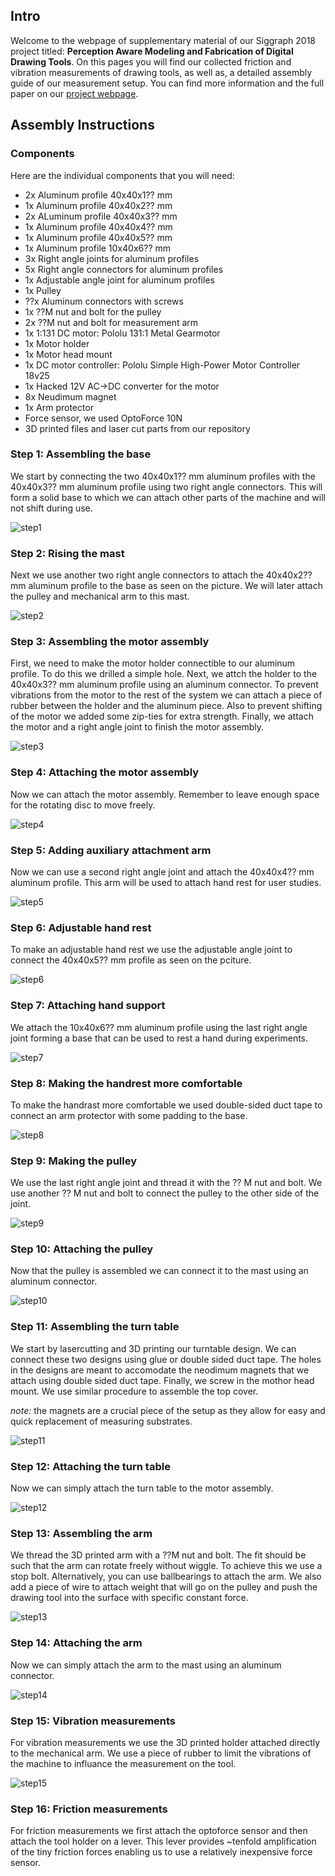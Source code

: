 ## Intro

Welcome to the webpage of supplementary material of our Siggraph 2018 project titled: **Perception Aware Modeling and Fabrication of Digital Drawing Tools**. On this pages you will find our collected friction and vibration measurements of drawing tools, as well as, a detailed assembly guide of our measurement setup. You can find more information and the full paper on our [project webpage](http://pdf.mmci.uni-saarland.de/projects/DigitalStylus/).

## Assembly Instructions

### Components

Here are the individual components that you will need:

* 2x Aluminum profile 40x40x1?? mm
* 1x Aluminum profile 40x40x2?? mm
* 2x ALuminum profile 40x40x3?? mm
* 1x Aluminum profile 40x40x4?? mm
* 1x Aluminum profile 40x40x5?? mm
* 1x Aluminum profile 10x40x6?? mm
* 3x Right angle joints for aluminum profiles
* 5x Right angle connectors for aluminum profiles
* 1x Adjustable angle joint for aluminum profiles
* 1x Pulley
* ??x Aluminum connectors with screws
* 1x ??M nut and bolt for the pulley
* 2x ??M nut and bolt for measurement arm
* 1x 1:131 DC motor: Pololu 131:1 Metal Gearmotor
* 1x Motor holder
* 1x Motor head mount
* 1x DC motor controller: Pololu Simple High-Power Motor Controller 18v25 
* 1x Hacked 12V AC->DC converter for the motor
* 8x Neudimum magnet
* 1x Arm protector
* Force sensor, we used OptoForce 10N
* 3D printed files and laser cut parts from our repository

### Step 1: Assembling the base

We start by connecting the two 40x40x1?? mm aluminum profiles with the 40x40x3?? mm aluminum profile using two right angle connectors. This will form a solid base to which we can attach other parts of the machine and will not shift during use.

![step1](images/base.JPG)

### Step 2: Rising the mast

Next we use another two right angle connectors to attach the 40x40x2?? mm aluminum profile to the base as seen on the picture. We will later attach the pulley and mechanical arm to this mast.

![step2](images/mast.JPG)

### Step 3: Assembling the motor assembly

First, we need to make the motor holder connectible to our aluminum profile. To do this we drilled a simple hole. Next, we attch the holder to the 40x40x3?? mm aluminum profile using an aluminum connector. To prevent vibrations from the motor to the rest of the system we can attach a piece of rubber between the holder and the aluminum piece. Also to prevent shifting of the motor we added some zip-ties for extra strength. Finally, we attach the motor and a right angle joint to finish the motor assembly.

![step3](images/motor_asembly.JPG)

### Step 4: Attaching the motor assembly

Now we can attach the motor assembly. Remember to leave enough space for the rotating disc to move freely.

![step4](images/motor.JPG)

### Step 5: Adding auxiliary attachment arm

Now we can use a second right angle joint and attach the 40x40x4?? mm aluminum profile. This arm will be used to attach hand rest for user studies.

![step5](images/side_arm.JPG)

### Step 6: Adjustable hand rest

To make an adjustable hand rest we use the adjustable angle joint to connect the 40x40x5?? mm profile as seen on the pciture.

![step6](images/side_base.JPG)

### Step 7: Attaching hand support

We attach the 10x40x6?? mm aluminum profile using the last right angle joint forming a base that can be used to rest a hand during experiments.

![step7](images/base_for_hand.JPG)

### Step 8: Making the handrest more comfortable

To make the handrast more comfortable we used double-sided duct tape to connect an arm protector with some padding to the base.

![step8](images/protector.JPG)

### Step 9: Making the pulley

We use the last right angle joint and thread it with the ?? M nut and bolt. We use another ?? M nut and bolt to connect the pulley to the other side of the joint.

![step9](images/pulley_assembly.JPG)

### Step 10: Attaching the pulley

Now that the pulley is assembled we can connect it to the mast using an aluminum connector.

![step10](images/pulley.JPG)

### Step 11: Assembling the turn table

We start by lasercutting and 3D printing our turntable design. We can connect these two designs using glue or double sided duct tape. The holes in the designs are meant to accomodate the neodimum magnets that we attach using double sided duct tape. Finally, we screw in the mothor head mount. We use similar procedure to assemble the top cover.

*note:* the magnets are a crucial piece of the setup as they allow for easy and quick replacement of measuring substrates. 

![step11](images/turn_table_assembly.JPG)

### Step 12: Attaching the turn table

Now we can simply attach the turn table to the motor assembly.

![step12](images/turn_table.JPG)

### Step 13: Assembling the arm

We thread the 3D printed arm with a ??M nut and bolt. The fit should be such that the arm can rotate freely without wiggle. To achieve this we use a stop bolt. Alternatively, you can use ballbearings to attach the arm. We also add a piece of wire to attach weight that will go on the pulley and push the drawing tool into the surface with specific constant force.

![step13](images/mechanical_arm_assembly.JPG)

### Step 14: Attaching the arm

Now we can simply attach the arm to the mast using an aluminum connector.

![step14](images/mechanical_arm.JPG)

### Step 15: Vibration measurements

For vibration measurements we use the 3D printed holder attached directly to the mechanical arm. We use a piece of rubber to limit the vibrations of the machine to influance the measurement on the tool.

![step15](images/vibration_measurements.JPG)

### Step 16: Friction measurements

For friction measurements we first attach the optoforce sensor and then attach the tool holder on a lever. This lever provides ~tenfold amplification of the tiny friction forces enabling us to use a relatively inexpensive force sensor.